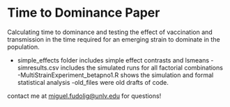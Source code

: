 # Time to Dominance Paper 

Calculating time to dominance and testing
the effect of vaccination and transmission in the time required for an
emerging strain to dominate in the population.

- simple_effects folder includes simple effect contrasts and lsmeans
-simresults.csv includes the simulated runs for all factorial combinations
-MultiStrainExperiment_betapno1.R shows the simulation and formal statistical 
analysis
-old_files were old drafts of code.

contact me at miguel.fudolig@unlv.edu for questions!
